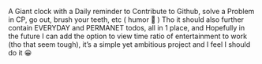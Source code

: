A Giant clock with a Daily reminder to Contribute to Github, solve a Problem in CP, go out, brush your teeth, etc ( humor 💯 )
Tho it should also further contain EVERYDAY and PERMANET todos, all in 1 place, and Hopefully in the future I can add the option to view time ratio of entertainment to work (tho that seem tough), it’s a simple yet ambitious project and I feel I should do it 😀
